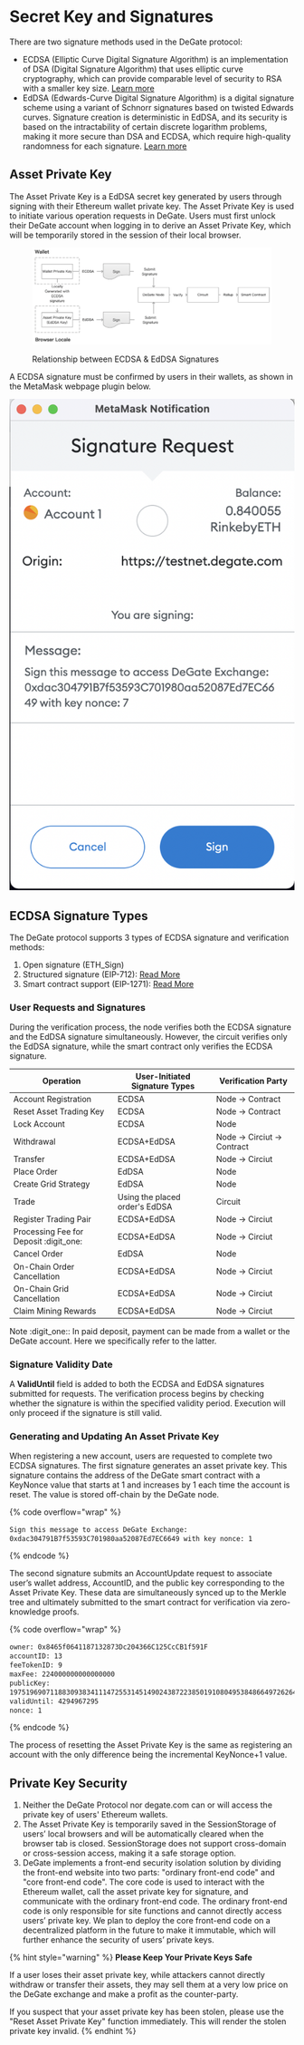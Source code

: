 # Secret Key and Signatures

There are two signature methods used in the DeGate protocol:

* ECDSA (Elliptic Curve Digital Signature Algorithm) is an implementation of DSA (Digital Signature Algorithm) that uses elliptic curve cryptography, which can provide comparable level of security to RSA with a smaller key size. [Learn more](https://en.wikipedia.org/wiki/Elliptic\_Curve\_Digital\_Signature\_Algorithm)
* EdDSA (Edwards-Curve Digital Signature Algorithm) is a digital signature scheme using a variant of Schnorr signatures based on twisted Edwards curves. Signature creation is deterministic in EdDSA, and its security is based on the intractability of certain discrete logarithm problems, making it more secure than DSA and ECDSA, which require high-quality randomness for each signature. [Learn more](https://en.wikipedia.org/wiki/EdDSA)

## Asset Private Key

The Asset Private Key is a EdDSA secret key generated by users through signing with their Ethereum wallet private key. The Asset Private Key is used to initiate various operation requests in DeGate. Users must first unlock their DeGate account when logging in to derive an Asset Private Key, which will be temporarily stored in the session of their local browser.

<figure><img src="../.gitbook/assets/Screen Shot 2022-12-09 at 16.22.45.png" alt=""><figcaption><p>Relationship between ECDSA &#x26; EdDSA Signatures</p></figcaption></figure>

A ECDSA signature must be confirmed by users in their wallets, as shown in the MetaMask webpage plugin below.

![](<../.gitbook/assets/image (12).png>)



## ECDSA Signature Types

The DeGate protocol supports 3 types of ECDSA signature and verification methods:

1. Open signature (ETH\_Sign)&#x20;
2. Structured signature (EIP-712):  [Read More](https://eips.ethereum.org/EIPS/eip-712)
3. Smart contract support (EIP-1271): [Read More](https://eips.ethereum.org/EIPS/eip-1271)

### User Requests and Signatures

During the verification process, the node verifies both the ECDSA signature and the EdDSA signature simultaneously. However, the circuit verifies only the EdDSA signature, while the smart contract only verifies the ECDSA signature.

| Operation                               | User-Initiated Signature Types  | Verification Party          |
| --------------------------------------- | ------------------------------- | --------------------------- |
| Account Registration                    | ECDSA                           | Node -> Contract            |
| Reset Asset Trading Key                 | ECDSA                           | Node -> Contract            |
| Lock Account                            | ECDSA                           | Node                        |
| Withdrawal                              | ECDSA+EdDSA                     | Node -> Circiut -> Contract |
| Transfer                                | ECDSA+EdDSA                     | Node -> Circiut             |
| Place Order                             | EdDSA                           | Node                        |
| Create Grid Strategy                    | EdDSA                           | Node                        |
| Trade                                   | Using the placed order's EdDSA  | Circuit                     |
| Register Trading Pair                   | ECDSA+EdDSA                     | Node -> Circiut             |
| Processing Fee for Deposit :digit\_one: | ECDSA+EdDSA                     | Node -> Circiut             |
| Cancel Order                            | EdDSA                           | Node                        |
| On-Chain Order Cancellation             | ECDSA+EdDSA                     | Node -> Circiut             |
| On-Chain Grid Cancellation              | ECDSA+EdDSA                     | Node -> Circiut             |
| Claim Mining Rewards                    | ECDSA+EdDSA                     | Node -> Circiut             |

Note :digit\_one:: In paid deposit, payment can be made from a wallet or the DeGate account. Here we specifically refer to the latter.

### Signature Validity Date

A **ValidUntil** field is added to both the ECDSA and EdDSA signatures submitted for requests. The verification process begins by checking whether the signature is within the specified validity period. Execution will only proceed if the signature is still valid.

### Generating and Updating An Asset Private Key

When registering a new account, users are requested to complete two ECDSA signatures. The first signature generates an asset private key. This signature contains the address of the DeGate smart contract with a KeyNonce value that starts at 1 and increases by 1 each time the account is reset. The value is stored off-chain by the DeGate node.

{% code overflow="wrap" %}
```markup
Sign this message to access DeGate Exchange: 0xdac304791B7f53593C701980aa52087Ed7EC6649 with key nonce: 1
```
{% endcode %}

The second signature submits an AccountUpdate request to associate user’s wallet address, AccountID, and the public key corresponding to the Asset Private Key. These data are simultaneously synced up to the Merkle tree and ultimately submitted to the smart contract for verification via zero-knowledge proofs.

{% code overflow="wrap" %}
```
owner: 0x8465f0641187132873Dc204366C125CcCB1f591F
accountID: 13
feeTokenID: 9
maxFee: 224000000000000000
publicKey: 19751969071188309383411147255314514902438722385019108049538486649726264961725
validUntil: 4294967295
nonce: 1
```
{% endcode %}

The process of resetting the Asset Private Key is the same as registering an account with the only difference being the incremental KeyNonce+1 value.

## Private Key Security

1. Neither the DeGate Protocol nor degate.com can or will access the private key of users' Ethereum wallets.
2. The Asset Private Key is temporarily saved in the SessionStorage of users’ local browsers and will be automatically cleared when the browser tab is closed. SessionStorage does not support cross-domain or cross-session access, making it a safe storage option.
3. DeGate implements a front-end security isolation solution by dividing the front-end website into two parts: "ordinary front-end code" and "core front-end code". The core code is used to interact with the Ethereum wallet, call the asset private key for signature, and communicate with the ordinary front-end code. The ordinary front-end code is only responsible for site functions and cannot directly access users’ private key. We plan to deploy the core front-end code on a decentralized platform in the future to make it immutable, which will further enhance the security of users’ private keys.

{% hint style="warning" %}
**Please Keep Your Private Keys Safe**

If a user loses their asset private key, while attackers cannot directly withdraw or transfer their assets, they may sell them at a very low price on the DeGate exchange and make a profit as the counter-party.

If you suspect that your asset private key has been stolen, please use the "Reset Asset Private Key" function immediately. This will render the stolen private key invalid.
{% endhint %}
